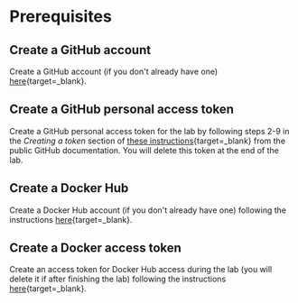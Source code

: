 # Prerequisites

## Create a GitHub account
Create a GitHub account (if you don't already have one) [here](https://github.com/join?ref_cta=Sign+up&ref_loc=header+logged+out&ref_page=%2F&source=header-home){target=_blank}.

## Create a GitHub personal access token
Create a GitHub personal access token for the lab by following steps 2-9 in the _Creating a token_ section of [these instructions](https://docs.github.com/en/github/authenticating-to-github/keeping-your-account-and-data-secure/creating-a-personal-access-token){target=_blank} from the public GitHub documentation. You will delete this token at the end of the lab.

## Create a Docker Hub
Create a Docker Hub account (if you don't already have one) following the instructions [here](https://docs.docker.com/docker-id/){target=_blank}.

## Create a Docker access token
Create an access token for Docker Hub access during the lab (you will delete it if after finishing the lab) following the instructions [here](https://docs.docker.com/docker-hub/access-tokens/#create-an-access-token){target=_blank}.